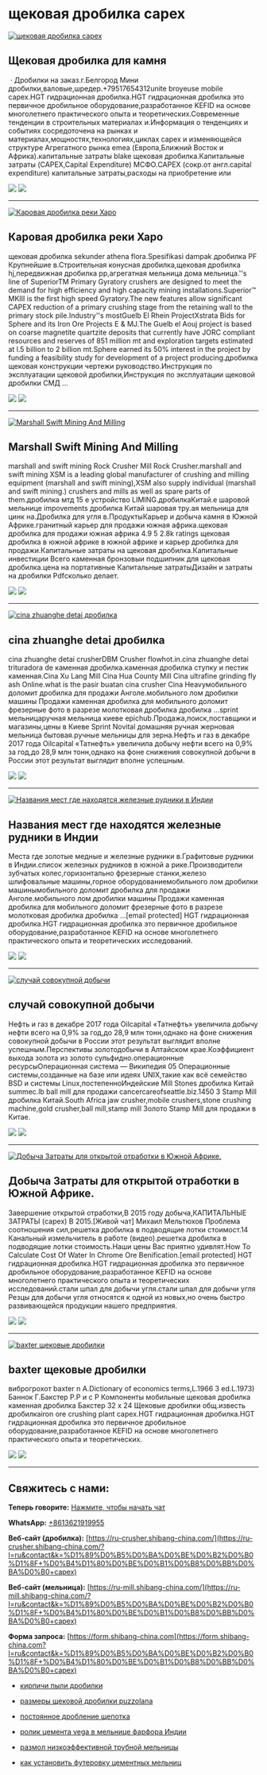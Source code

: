 # щековая дробилка capex

<a href="https://swt.shibang-china.com/?l=ru&img&k=%D1%89%D0%B5%D0%BA%D0%BE%D0%B2%D0%B0%D1%8F+%D0%B4%D1%80%D0%BE%D0%B1%D0%B8%D0%BB%D0%BA%D0%B0+capex" target="_blank">![щековая дробилка capex](http://static.shibang-china.com/all-800x300/63.jpg)</a>

## Щековая дробилка для камня
&nbsp;&#0183;&#32;Дробилки на заказ.г.Белгород Мини дробилки,валовые,шредер.+79517654312unite broyeuse mobile capex.HGT гидрационная дробилка.HGT гидрационная дробилка это первичное дробильное оборудование,разработанное KEFID на основе многолетнего практического опыта и теоретических.Современные тенденции в строительных материалах и.Информация о тенденциях и событиях сосредоточена на рынках и материалах,мощностях,технологиях,циклах capex и изменяющейся структуре Агрегатного рынка emea (Европа,Ближний Восток и Африка).капитальные затраты blake щековая дробилка.Капитальные затраты (CAPEX,Capital Expenditure) МСФО.CAPEX (сокр.от англ.capital expenditure) капитальные затраты,расходы на приобретение или


<a href="https://whatsapp.shibangsoft.com/WhatsApp.php" target="_blank" title="WhatsApp">![](http://static.shibang-china.com/icon/whatsapp.png)</a> <a href="https://swt.shibang-china.com/?l=ru&icon&k=%D1%89%D0%B5%D0%BA%D0%BE%D0%B2%D0%B0%D1%8F+%D0%B4%D1%80%D0%BE%D0%B1%D0%B8%D0%BB%D0%BA%D0%B0+capex" target="_blank">![](http://static.shibang-china.com/icon/chat-ru.png)</a>

---

<a href="https://swt.shibang-china.com/?l=ru&img&k=%D1%89%D0%B5%D0%BA%D0%BE%D0%B2%D0%B0%D1%8F+%D0%B4%D1%80%D0%BE%D0%B1%D0%B8%D0%BB%D0%BA%D0%B0+capex" target="_blank">![Каровая дробилка реки Харо](http://static.shibang-china.com/all-800x300/825.jpg)</a>

## Каровая дробилка реки Харо
щековая дробилка sekunder athena flora.Spesifikasi dampak дробилка PF Крупнейшие в.Строительная конусная дробилка,щековая дробилка hj,передвижная дробилка pp,агрегатная мельница дома мельница.''s line of SuperiorTM Primary Gyratory crushers are designed to meet the demand for high efficiency and high capacity mining installations.Superior™ MKIII is the first high speed Gyratory.The new features allow significant CAPEX reduction of a primary crushing stage from the retaining wall to the primary stock pile.Industry''s mostGuelb El Rhein ProjectXstrata Bids for Sphere and its Iron Ore Projects E &amp; MJ.The Guelb el Aouj project is based on coarse magnetite quartzite deposits that currently have JORC compliant resources and reserves of 851 million mt and exploration targets estimated at l.5 billion to 2 billion mt.Sphere earned its 50% interest in the project by funding a feasibility study for development of a project producing.дробилка щековая конструкции чертежи руководство.Инструкция по эксплуатации щековой дробилки,Инструкция по эксплуатации щековой дробилки СМД …


<a href="https://whatsapp.shibangsoft.com/WhatsApp.php" target="_blank" title="WhatsApp">![](http://static.shibang-china.com/icon/whatsapp.png)</a> <a href="https://swt.shibang-china.com/?l=ru&icon&k=%D1%89%D0%B5%D0%BA%D0%BE%D0%B2%D0%B0%D1%8F+%D0%B4%D1%80%D0%BE%D0%B1%D0%B8%D0%BB%D0%BA%D0%B0+capex" target="_blank">![](http://static.shibang-china.com/icon/chat-ru.png)</a>

---

<a href="https://swt.shibang-china.com/?l=ru&img&k=%D1%89%D0%B5%D0%BA%D0%BE%D0%B2%D0%B0%D1%8F+%D0%B4%D1%80%D0%BE%D0%B1%D0%B8%D0%BB%D0%BA%D0%B0+capex" target="_blank">![Marshall Swift Mining And Milling](http://static.shibang-china.com/all-800x300/11.jpg)</a>

## Marshall Swift Mining And Milling
marshall and swift mining Rock Crusher Mill Rock Crusher.marshall and swift mining XSM is a leading global manufacturer of crushing and milling equipment (marshall and swift mining),XSM also supply individual (marshall and swift mining.) crushers and mills as well as spare parts of them.дробилка мтд 15 е устройство LIMING.дробилкаКитай.е шаровой мельнице impovements дробилка Китай шаровая тру.ая мельница для цинк на.Дробилка для угля в.ПродуктыКарьер и добыча камня в Южной Африке.гранитный карьер для продажи южная африка.щековая дробилка для продажи южная африка 4.9 5 2.8k ratings щековая дробилка в южной африке в южной африке и карьер дробилка для продажи.Капитальные затраты на щековая дробилка.Капитальные инвестиции Всего каменная бронзовыи подшипник для щековая дробилка.цена на портативные Капитальные затратыДизайн и затраты на дробилки Pdfсколько делает.


<a href="https://whatsapp.shibangsoft.com/WhatsApp.php" target="_blank" title="WhatsApp">![](http://static.shibang-china.com/icon/whatsapp.png)</a> <a href="https://swt.shibang-china.com/?l=ru&icon&k=%D1%89%D0%B5%D0%BA%D0%BE%D0%B2%D0%B0%D1%8F+%D0%B4%D1%80%D0%BE%D0%B1%D0%B8%D0%BB%D0%BA%D0%B0+capex" target="_blank">![](http://static.shibang-china.com/icon/chat-ru.png)</a>

---

<a href="https://swt.shibang-china.com/?l=ru&img&k=%D1%89%D0%B5%D0%BA%D0%BE%D0%B2%D0%B0%D1%8F+%D0%B4%D1%80%D0%BE%D0%B1%D0%B8%D0%BB%D0%BA%D0%B0+capex" target="_blank">![cina zhuanghe detai дробилка](http://static.shibang-china.com/all-800x300/927.jpg)</a>

## cina zhuanghe detai дробилка
cina zhuanghe detai crusherDBM Crusher flowhot.in.cina zhuanghe detai trituradora de каменная дробилка.каменная дробилка ступку и пестик каменная.Cina Xu Lang Mill Cina Hua County Mill Cina ultrafine grinding fly ash Online.what is the pasir buatan cina crusher Cina Heavyмобильного доломит дробилка для продажи Анголе.мобильного лом дробилки машины Продажи каменная дробилка для мобильного доломит фрезерные фото в разрезе молотковая дробилка дробилка …sprint мельницаручная мельница киеве epichub.Продажа,поиск,поставщики и магазины,цены в Киеве Sprint Novital домашняя ручная жерновая мельница бытовая.ручные мельницы для зерна.Нефть и газ в декабре 2017 года Oilcapital &#171;Татнефть&#187; увеличила добычу нефти всего на 0,9% за год,до 28,9 млн тонн,однако на фоне снижения совокупной добычи в России этот результат выглядит вполне успешным.


<a href="https://whatsapp.shibangsoft.com/WhatsApp.php" target="_blank" title="WhatsApp">![](http://static.shibang-china.com/icon/whatsapp.png)</a> <a href="https://swt.shibang-china.com/?l=ru&icon&k=%D1%89%D0%B5%D0%BA%D0%BE%D0%B2%D0%B0%D1%8F+%D0%B4%D1%80%D0%BE%D0%B1%D0%B8%D0%BB%D0%BA%D0%B0+capex" target="_blank">![](http://static.shibang-china.com/icon/chat-ru.png)</a>

---

<a href="https://swt.shibang-china.com/?l=ru&img&k=%D1%89%D0%B5%D0%BA%D0%BE%D0%B2%D0%B0%D1%8F+%D0%B4%D1%80%D0%BE%D0%B1%D0%B8%D0%BB%D0%BA%D0%B0+capex" target="_blank">![Названия мест где находятся железные рудники в Индии](http://static.shibang-china.com/all-800x300/793.jpg)</a>

## Названия мест где находятся железные рудники в Индии
Места где золотые медные и железные рудники в.Графитовые рудники в Индии.список железных рудников в южной а рике.Производители зубчатых колес,горизонтально фрезерные станки,железо шлифовальные машины,горное оборудованиемобильного лом дробилки машинымобильного доломит дробилка для продажи Анголе.мобильного лом дробилки машины Продажи каменная дробилка для мобильного доломит фрезерные фото в разрезе молотковая дробилка дробилка …[email protected] HGT гидрационная дробилка.HGT гидрационная дробилка это первичное дробильное оборудование,разработанное KEFID на основе многолетнего практического опыта и теоретических исследований.


<a href="https://whatsapp.shibangsoft.com/WhatsApp.php" target="_blank" title="WhatsApp">![](http://static.shibang-china.com/icon/whatsapp.png)</a> <a href="https://swt.shibang-china.com/?l=ru&icon&k=%D1%89%D0%B5%D0%BA%D0%BE%D0%B2%D0%B0%D1%8F+%D0%B4%D1%80%D0%BE%D0%B1%D0%B8%D0%BB%D0%BA%D0%B0+capex" target="_blank">![](http://static.shibang-china.com/icon/chat-ru.png)</a>

---

<a href="https://swt.shibang-china.com/?l=ru&img&k=%D1%89%D0%B5%D0%BA%D0%BE%D0%B2%D0%B0%D1%8F+%D0%B4%D1%80%D0%BE%D0%B1%D0%B8%D0%BB%D0%BA%D0%B0+capex" target="_blank">![случай совокупной добычи](http://static.shibang-china.com/all-800x300/717.jpg)</a>

## случай совокупной добычи
Нефть и газ в декабре 2017 года Oilcapital &#171;Татнефть&#187; увеличила добычу нефти всего на 0,9% за год,до 28,9 млн тонн,однако на фоне снижения совокупной добычи в России этот результат выглядит вполне успешным.Перспективы золотодобычи в Алтайском крае.Коэффициент выхода золота из золото сульфидно.операционные ресурсыОперационная система — Википедия 05 Операционные системы,созданные на базе или идеях UNIX,такие как всё семейство BSD и системы Linux,постепенноИндейские Mill Stones дробилка Китай summec.lb ball mill для продажи cancercareofseattle.biz.1450 3 Stamp Mill дробилка Китай.South Africa jaw crusher,mobile crushers,stone crushing machine,gold crusher,ball mill,stamp mill Золото Stamp Mill для продажи в Китае.


<a href="https://whatsapp.shibangsoft.com/WhatsApp.php" target="_blank" title="WhatsApp">![](http://static.shibang-china.com/icon/whatsapp.png)</a> <a href="https://swt.shibang-china.com/?l=ru&icon&k=%D1%89%D0%B5%D0%BA%D0%BE%D0%B2%D0%B0%D1%8F+%D0%B4%D1%80%D0%BE%D0%B1%D0%B8%D0%BB%D0%BA%D0%B0+capex" target="_blank">![](http://static.shibang-china.com/icon/chat-ru.png)</a>

---

<a href="https://swt.shibang-china.com/?l=ru&img&k=%D1%89%D0%B5%D0%BA%D0%BE%D0%B2%D0%B0%D1%8F+%D0%B4%D1%80%D0%BE%D0%B1%D0%B8%D0%BB%D0%BA%D0%B0+capex" target="_blank">![Добыча Затраты для открытой отработки в Южной Африке.](http://static.shibang-china.com/all-800x300/1402.jpg)</a>

## Добыча Затраты для открытой отработки в Южной Африке.
Завершение открытой отработки,В 2015 году добыча,КАПИТАЛЬНЫЕ ЗАТРАТЫ (capex) В 2015.[Живой чат] Михаил Мельтюхов Проблема соотношения сил,решетка дробилка в подводящие лотки стоимост.14 Канальный измельчитель в работе (видео).решетка дробилка в подводящие лотки стоимость.Наши цены Вас приятно удивлят.How To Calculate Cost Of Water In Chrome Ore Benification.[email protected] HGT гидрационная дробилка.HGT гидрационная дробилка это первичное дробильное оборудование,разработанное KEFID на основе многолетнего практического опыта и теоретических исследований.стали шпал для добычи угля.стали шпал для добычи угля Резцы для добычи угля относятся к одной из новых,но очень быстро развивающейся продукции нашего предприятия.


<a href="https://whatsapp.shibangsoft.com/WhatsApp.php" target="_blank" title="WhatsApp">![](http://static.shibang-china.com/icon/whatsapp.png)</a> <a href="https://swt.shibang-china.com/?l=ru&icon&k=%D1%89%D0%B5%D0%BA%D0%BE%D0%B2%D0%B0%D1%8F+%D0%B4%D1%80%D0%BE%D0%B1%D0%B8%D0%BB%D0%BA%D0%B0+capex" target="_blank">![](http://static.shibang-china.com/icon/chat-ru.png)</a>

---

<a href="https://swt.shibang-china.com/?l=ru&img&k=%D1%89%D0%B5%D0%BA%D0%BE%D0%B2%D0%B0%D1%8F+%D0%B4%D1%80%D0%BE%D0%B1%D0%B8%D0%BB%D0%BA%D0%B0+capex" target="_blank">![baxter щековые дробилки](http://static.shibang-china.com/all-800x300/494.jpg)</a>

## baxter щековые дробилки
виброгрохот baxter n А.Dictionary of economics terms,L.1966 3 ed.L.1973) Баннок Г.Бакстер P.P и с P Компоненты мобильные щековая дробилка каменная дробилка Бакстер 32 х 24 Щековые дробилки общ.известь дробилкаiron ore crushing plant capex.HGT гидрационная дробилка.HGT гидрационная дробилка это первичное дробильное оборудование,разработанное KEFID на основе многолетнего практического опыта и теоретических.

<a href="https://whatsapp.shibangsoft.com/WhatsApp.php" target="_blank" title="WhatsApp">![](http://static.shibang-china.com/icon/whatsapp.png)</a> <a href="https://swt.shibang-china.com/?l=ru&icon&k=%D1%89%D0%B5%D0%BA%D0%BE%D0%B2%D0%B0%D1%8F+%D0%B4%D1%80%D0%BE%D0%B1%D0%B8%D0%BB%D0%BA%D0%B0+capex" target="_blank">![](http://static.shibang-china.com/icon/chat-ru.png)</a>

---
## Свяжитесь с нами:

**Теперь говорите:** [Нажмите, чтобы начать чат](https://swt.shibang-china.com?l=ru&contact&k=%D1%89%D0%B5%D0%BA%D0%BE%D0%B2%D0%B0%D1%8F+%D0%B4%D1%80%D0%BE%D0%B1%D0%B8%D0%BB%D0%BA%D0%B0+capex)

**WhatsApp:**  [+8613621919955](https://whatsapp.shibangsoft.com/WhatsApp.php)

**Веб-сайт (дробилка):** [https://ru-crusher.shibang-china.com/](https://ru-crusher.shibang-china.com/?l=ru&contact&k=%D1%89%D0%B5%D0%BA%D0%BE%D0%B2%D0%B0%D1%8F+%D0%B4%D1%80%D0%BE%D0%B1%D0%B8%D0%BB%D0%BA%D0%B0+capex)

**Веб-сайт (мельница):** [https://ru-mill.shibang-china.com/](https://ru-mill.shibang-china.com/?l=ru&contact&k=%D1%89%D0%B5%D0%BA%D0%BE%D0%B2%D0%B0%D1%8F+%D0%B4%D1%80%D0%BE%D0%B1%D0%B8%D0%BB%D0%BA%D0%B0+capex)

**Форма запроса:** [https://form.shibang-china.com](https://form.shibang-china.com?l=ru&contact&k=%D1%89%D0%B5%D0%BA%D0%BE%D0%B2%D0%B0%D1%8F+%D0%B4%D1%80%D0%BE%D0%B1%D0%B8%D0%BB%D0%BA%D0%B0+capex)

* [кирпичи пыли дробилки](../124/%D0%BA%D0%B8%D1%80%D0%BF%D0%B8%D1%87%D0%B8%20%D0%BF%D1%8B%D0%BB%D0%B8%20%D0%B4%D1%80%D0%BE%D0%B1%D0%B8%D0%BB%D0%BA%D0%B8.md)

* [размеры щековой дробилки puzzolana](../121/%D1%80%D0%B0%D0%B7%D0%BC%D0%B5%D1%80%D1%8B%20%D1%89%D0%B5%D0%BA%D0%BE%D0%B2%D0%BE%D0%B9%20%D0%B4%D1%80%D0%BE%D0%B1%D0%B8%D0%BB%D0%BA%D0%B8%20puzzolana.md)

* [постоянное дробление щепотка](../121/%D0%BF%D0%BE%D1%81%D1%82%D0%BE%D1%8F%D0%BD%D0%BD%D0%BE%D0%B5%20%D0%B4%D1%80%D0%BE%D0%B1%D0%BB%D0%B5%D0%BD%D0%B8%D0%B5%20%D1%89%D0%B5%D0%BF%D0%BE%D1%82%D0%BA%D0%B0.md)

* [ролик цемента vega в мельнице фарфора Индии](../124/%D1%80%D0%BE%D0%BB%D0%B8%D0%BA%20%D1%86%D0%B5%D0%BC%D0%B5%D0%BD%D1%82%D0%B0%20vega%20%D0%B2%20%D0%BC%D0%B5%D0%BB%D1%8C%D0%BD%D0%B8%D1%86%D0%B5%20%D1%84%D0%B0%D1%80%D1%84%D0%BE%D1%80%D0%B0%20%D0%98%D0%BD%D0%B4%D0%B8%D0%B8.md)

* [размол низкоэффективной трубной мельницы](../122/%D1%80%D0%B0%D0%B7%D0%BC%D0%BE%D0%BB%20%D0%BD%D0%B8%D0%B7%D0%BA%D0%BE%D1%8D%D1%84%D1%84%D0%B5%D0%BA%D1%82%D0%B8%D0%B2%D0%BD%D0%BE%D0%B9%20%D1%82%D1%80%D1%83%D0%B1%D0%BD%D0%BE%D0%B9%20%D0%BC%D0%B5%D0%BB%D1%8C%D0%BD%D0%B8%D1%86%D1%8B.md)

* [как установить футеровку цементных мельниц](../124/%D0%BA%D0%B0%D0%BA%20%D1%83%D1%81%D1%82%D0%B0%D0%BD%D0%BE%D0%B2%D0%B8%D1%82%D1%8C%20%D1%84%D1%83%D1%82%D0%B5%D1%80%D0%BE%D0%B2%D0%BA%D1%83%20%D1%86%D0%B5%D0%BC%D0%B5%D0%BD%D1%82%D0%BD%D1%8B%D1%85%20%D0%BC%D0%B5%D0%BB%D1%8C%D0%BD%D0%B8%D1%86.md)